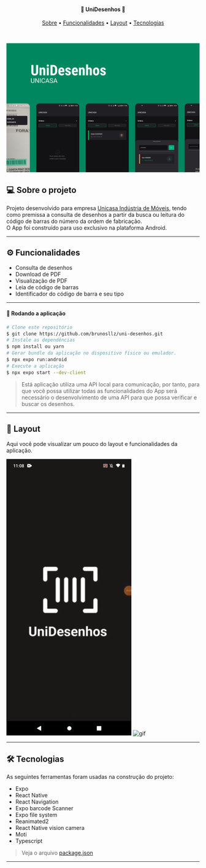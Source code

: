 
<h4 align="center">
 📃 UniDesenhos 📃
</h4>

<p align="center">
  <a href="#--sobre-o-projeto">Sobre</a> •
  <a href="#-%EF%B8%8F-funcionalidades">Funcionalidades</a> •
  <a href="#--layout">Layout</a> •
  <a href="#--tecnologias">Tecnologias</a>
</p>

<br/>

![](https://github.com/brunosllz/uni-desenhos/blob/main/assets/cover-github.png)

## [](https://github.com/brunosllz/todo-list#--sobre-o-projeto) 💻 Sobre o projeto

Projeto desenvolvido para empresa [Unicasa Indústria de Móveis](https://www.unicasamoveis.com.br/), tendo como premissa a consulta de desenhos a partir da busca ou leitura do código de barras do número da ordem de fabricação. <br/>
O App foi construído para uso exclusivo na plataforma Android.

---

## [](https://github.com/brunosllz/todo-list#-%EF%B8%8F-funcionalidades) ⚙️ Funcionalidades

- Consulta de desenhos
- Download de PDF
- Visualização de PDF
- Leia de código de barras
- Identificador do código de barra e seu tipo

---

#### 🧭 Rodando a aplicação
```bash
# Clone este repositório
$ git clone https://github.com/brunosllz/uni-desenhos.git
# Instale as dependências
$ npm install ou yarn
# Gerar bundle da aplicação no dispositivo físico ou emulador.
$ npx expo run:android
# Execute a aplicação
$ npx expo start --dev-client

```

> Está aplicação utiliza uma API local para comunicação, por tanto, para que você possa utilizar todas as funcionalidades do App será necessário o desenvolvimento de uma API para que possa verificar e buscar os desenhos.

---

## [](https://github.com/brunosllz/todo-list#--layout) 🔖 Layout

 Aqui você pode visualizar um pouco do layout e funcionalidades da aplicação.
 
 ![gif](https://github.com/brunosllz/uni-desenhos/blob/main/assets/gif-thumb-github.gif)
 ![gif](https://github.com/brunosllz/uni-desenhos/blob/main/assets/gif-thumb-github-2.gif)

---

## [](https://github.com/brunosllz/todo-list#--tecnologias) 🛠 Tecnologias

As seguintes ferramentas foram usadas na construção do projeto:

- Expo
- React Native
- React Navigation
- Expo barcode Scanner
- Expo file system
- Reanimated2
- React Native vision camera
- Moti
- Typescript


> Veja o arquivo [package.json](https://github.com/brunosllz/uni-desenhos/blob/main/package.json)
---
